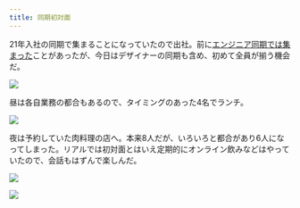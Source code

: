 ```yaml
---
title: 同期初対面
---
```


21年入社の同期で集まることになっていたので出社。前に[エンジニア同期では集まった](/articles/20230621)ことがあったが、今日はデザイナーの同期も含め、初めて全員が揃う機会だ。

![](https://photos.old.apkas.net/medium/202312/20231218-101135.webp)

昼は各自業務の都合もあるので、タイミングのあった4名でランチ。

![](https://photos.old.apkas.net/medium/202312/20231218-132737.webp)

夜は予約していた肉料理の店へ。本来8人だが、いろいろと都合があり6人になってしまった。リアルでは初対面とはいえ定期的にオンライン飲みなどはやっていたので、会話もはずんで楽しんだ。

![](https://photos.old.apkas.net/medium/202312/20231218-201837.webp)

![](https://photos.old.apkas.net/medium/202312/20231218-202642.webp)
